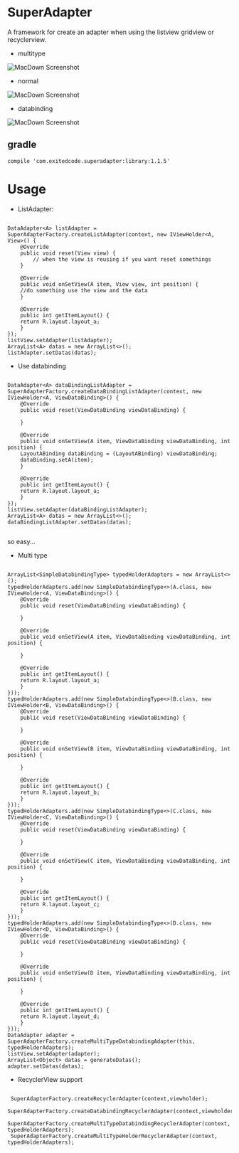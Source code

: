 # SuperAdapter
A framework for create an adapter when using the listview gridview or recyclerview.

- multitype

![MacDown Screenshot](https://github.com/yangwuan55/SuperAdapter/raw/master/imgs/Screenshot_2016-08-16-16-30-47.png)

- normal

![MacDown Screenshot](https://github.com/yangwuan55/SuperAdapter/raw/master/imgs/Screenshot_2016-08-16-16-30-34.png)

- databinding

![MacDown Screenshot](https://github.com/yangwuan55/SuperAdapter/raw/master/imgs/Screenshot_2016-08-16-16-30-39.png)

## gradle

```
compile 'com.exitedcode.superadapter:library:1.1.5'

```

# Usage
- ListAdapter:

```

DataAdapter<A> listAdapter = SuperAdapterFactory.createListAdapter(context, new IViewHolder<A, View>() {
    @Override
    public void reset(View view) {
		// when the view is reusing if you want reset somethings
    }

    @Override
    public void onSetView(A item, View view, int position) {
	//do something use the view and the data
    }

    @Override
    public int getItemLayout() {
	return R.layout.layout_a;
    }
});
listView.setAdapter(listAdapter);
ArrayList<A> datas = new ArrayList<>();
listAdapter.setDatas(datas);        
```

- Use databinding

```

DataAdapter<A> dataBindingListAdapter = SuperAdapterFactory.createDataBindingListAdapter(context, new IViewHolder<A, ViewDataBinding>() {
    @Override
    public void reset(ViewDataBinding viewDataBinding) {

    }

    @Override
    public void onSetView(A item, ViewDataBinding viewDataBinding, int position) {
	LayoutABinding dataBinding = (LayoutABinding) viewDataBinding;
	dataBinding.setA(item);
    }

    @Override
    public int getItemLayout() {
	return R.layout.layout_a;
    }
});
listView.setAdapter(dataBindingListAdapter);
ArrayList<A> datas = new ArrayList<>();
dataBindingListAdapter.setDatas(datas);
	

```
so easy...


- Multi type

```

ArrayList<SimpleDatabindingType> typedHolderAdapters = new ArrayList<>();
typedHolderAdapters.add(new SimpleDatabindingType<>(A.class, new IViewHolder<A, ViewDataBinding>() {
    @Override
    public void reset(ViewDataBinding viewDataBinding) {

    }

    @Override
    public void onSetView(A item, ViewDataBinding viewDataBinding, int position) {

    }

    @Override
    public int getItemLayout() {
	return R.layout.layout_a;
    }
}));
typedHolderAdapters.add(new SimpleDatabindingType<>(B.class, new IViewHolder<B, ViewDataBinding>() {
    @Override
    public void reset(ViewDataBinding viewDataBinding) {

    }

    @Override
    public void onSetView(B item, ViewDataBinding viewDataBinding, int position) {

    }

    @Override
    public int getItemLayout() {
	return R.layout.layout_b;
    }
}));
typedHolderAdapters.add(new SimpleDatabindingType<>(C.class, new IViewHolder<C, ViewDataBinding>() {
    @Override
    public void reset(ViewDataBinding viewDataBinding) {

    }

    @Override
    public void onSetView(C item, ViewDataBinding viewDataBinding, int position) {

    }

    @Override
    public int getItemLayout() {
	return R.layout.layout_c;
    }
}));
typedHolderAdapters.add(new SimpleDatabindingType<>(D.class, new IViewHolder<D, ViewDataBinding>() {
    @Override
    public void reset(ViewDataBinding viewDataBinding) {

    }

    @Override
    public void onSetView(D item, ViewDataBinding viewDataBinding, int position) {

    }

    @Override
    public int getItemLayout() {
	return R.layout.layout_d;
    }
}));
DataAdapter adapter = SuperAdapterFactory.createMultiTypeDatabindingAdapter(this, typedHolderAdapters);
listView.setAdapter(adapter);
ArrayList<Object> datas = generateDatas();
adapter.setDatas(datas);

```

- RecyclerView support

``` 

 SuperAdapterFactory.createRecyclerAdapter(context,viewholder);
 SuperAdapterFactory.createDatabindingRecyclerAdapter(context,viewholder);
 SuperAdapterFactory.createMultiTypeDatabindingRecyclerAdapter(context, typedHolderAdapters);
 SuperAdapterFactory.createMultiTypeHolderRecyclerAdapter(context, typedHolderAdapters);

```

